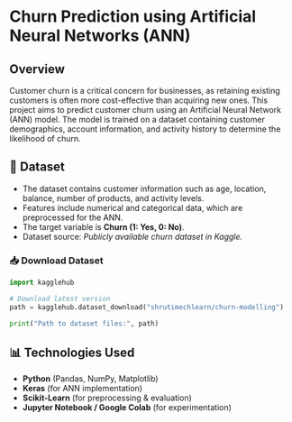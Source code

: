 # Churn Prediction using Artificial Neural Networks (ANN)

## Overview
Customer churn is a critical concern for businesses, as retaining existing customers is often more cost-effective than acquiring new ones. This project aims to predict customer churn using an Artificial Neural Network (ANN) model. The model is trained on a dataset containing customer demographics, account information, and activity history to determine the likelihood of churn.

## 📂 Dataset
- The dataset contains customer information such as age, location, balance, number of products, and activity levels.
- Features include numerical and categorical data, which are preprocessed for the ANN.
- The target variable is **Churn (1: Yes, 0: No)**.
- Dataset source: *Publicly available churn dataset in Kaggle.*

### 📥 Download Dataset
```python
import kagglehub

# Download latest version
path = kagglehub.dataset_download("shrutimechlearn/churn-modelling")

print("Path to dataset files:", path)
```

## 📊 Technologies Used
- **Python** (Pandas, NumPy, Matplotlib)
- **Keras** (for ANN implementation)
- **Scikit-Learn** (for preprocessing & evaluation)
- **Jupyter Notebook / Google Colab** (for experimentation)

